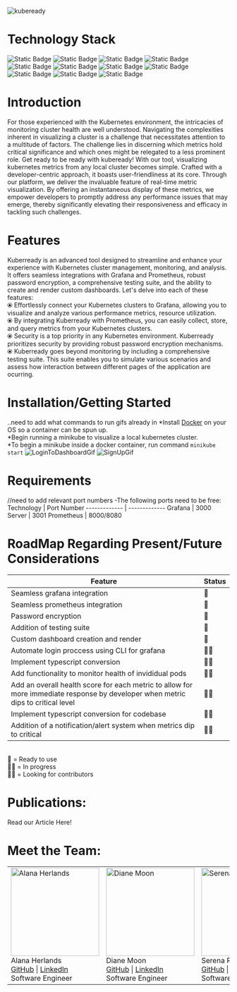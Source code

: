
![kubeready](https://github.com/oslabs-beta/kubeready/assets/133065870/945e8dc5-6d2c-42e5-b93f-64271ff79548)

# Technology Stack 

![Static Badge](https://img.shields.io/badge/node-red?style=for-the-badge&logo=nodedotjs&logoColor=white&color=green)
![Static Badge](https://img.shields.io/badge/react-js?style=for-the-badge&logo=react&logoColor=white&color=black)
![Static Badge](https://img.shields.io/badge/Kubernetes-green?style=for-the-badge&logo=kubernetes&logoColor=white&color=blue)
![Static Badge](https://img.shields.io/badge/Docker-blue?style=for-the-badge&logo=docker&logoColor=white&color=rgb(57%2C%20199%2C%20204))
![Static Badge](https://img.shields.io/badge/Express-black?style=for-the-badge&logo=express&logoColor=white&color=black)
![Static Badge](https://img.shields.io/badge/React%20Router-red?style=for-the-badge&logo=reactrouter&logoColor=white&color=red)
![Static Badge](https://img.shields.io/badge/Jest-purple?style=for-the-badge&logo=jest)
![Static Badge](https://img.shields.io/badge/SASS-gold?style=for-the-badge&logo=sass)
![Static Badge](https://img.shields.io/badge/Prometheus-orange?style=for-the-badge&logo=prometheus&logoColor=white)
![Static Badge](https://img.shields.io/badge/Grafana-black?style=for-the-badge&logo=grafana&logoColor=orange)
![Static Badge](https://img.shields.io/badge/Helm-blue?style=for-the-badge&logo=helm&logoColor=white)



# Introduction

For those experienced with the Kubernetes environment, the intricacies of monitoring cluster health are well understood. Navigating the complexities inherent in visualizing a cluster is a challenge that necessitates attention to a multitude of factors. The challenge lies in discerning which metrics hold critical significance and which ones might be relegated to a less prominent role. Get ready to be ready with kubeready! With our tool, visualizing kubernetes metrics from any local cluster becomes simple. Crafted with a developer-centric approach, it boasts user-friendliness at its core. Through our platform, we deliver the invaluable feature of real-time metric visualization. By offering an instantaneous display of these metrics, we empower developers to promptly address any performance issues that may emerge, thereby significantly elevating their responsiveness and efficacy in tackling such challenges.

# Features
Kuberready is an advanced tool designed to streamline and enhance your experience with Kubernetes cluster management, monitoring, and analysis. It offers seamless integrations with Grafana and Prometheus, robust password encryption, a comprehensive testing suite, and the ability to create and render custom dashboards. Let's delve into each of these features:
 <br>⦿ Effortlessly connect your Kubernetes clusters to Grafana, allowing you to visualize and analyze various performance metrics, resource utilization.
 <br>⦿ By integrating Kuberready with Prometheus, you can easily collect, store, and query metrics from your Kubernetes clusters.
 <br>⦿ Security is a top priority in any Kubernetes environment. Kuberready prioritizes security by providing robust password encryption mechanisms. 
 <br>⦿ Kuberready goes beyond monitoring by including a comprehensive testing suite. This suite enables you to simulate various scenarios and assess how interaction between different pages of the application are ocurring.



# Installation/Getting Started
..need to add what commands to run gifs already in 
*Install [Docker](https://www.docker.com/products/docker-desktop/) on your OS so a container can be spun up.<br>*Begin running a minikube to visualize a local kubernetes cluster.<br>*To begin a minikube inside a docker container, run command ```minikube start```
![LoginToDashboardGif](https://github.com/oslabs-beta/kubeready/blob/njpallivathucal-readMe/kubeready%20login%20gif.gif?raw=true)
![SignUpGif](https://github.com/oslabs-beta/kubeready/blob/njpallivathucal-readMe/kubeready%20signup.gif?raw=true)


# Requirements
//need to add relevant port numbers 
-The following ports need to be free:
Technology  | Port Number
------------- | -------------
Grafana  | 3000
Server | 3001
Prometheus  | 8000/8080



# RoadMap Regarding Present/Future Considerations
Feature  | Status
------------- | -------------
Seamless grafana integration | 💯
Seamless prometheus integration | 💯
Password encryption | 💯
Addition of testing suite | 💯
Custom dashboard creation and render | 💯
Automate login proccess using CLI for grafana | 👨‍💻
Implement typescript conversion | 🙏🏻
Add functionality to monitor health of invididual pods | 🙏🏻
Add an overall health score for each metric to allow for more immediate response by developer when metric dips to critical level | 🙏🏻
Implement typescript conversion for codebase | 🙏🏻
Addition of a notification/alert system when metrics dip to critical | 🙏🏻




<br>
💯 = Ready to use<br>
👨‍💻 = In progress<br>
🙏🏻 = Looking for contributors<br>

# Publications:
Read our Article Here!

# Meet the Team:
<table>
  <tr>
    <td>
      <img src="https://github.com/oslabs-beta/kubeready/blob/njpallivathucal-readMe/alana_photo.jpg?raw=true" alt="Alana Herlands" width="200" height="200"><br>Alana Herlands<br><a href="https://github.com/alanaherlands">GitHub</a> | <a href="https://www.linkedin.com/in/alanaherlands/">LinkedIn</a><br>Software Engineer
    </td>
    <td>
      <img src="https://github.com/oslabs-beta/kubeready/blob/njpallivathucal-readMe/diane.jpeg?raw=true" alt="Diane Moon" width="200" height="200"><br>Diane Moon<br><a href="https://github.com/dianemoon">GitHub</a> | <a href="https://www.linkedin.com/in/dianejmoon/">LinkedIn</a><br>Software Engineer
    </td>
    <td>
      <img src="https://github.com/oslabs-beta/kubeready/blob/njpallivathucal-readMe/serena.jpeg?raw=true" alt="Serena Romano" width="200" height="200"><br>Serena Romano<br><a href="https://github.com/serenahromano">GitHub</a> | <a href="https://www.linkedin.com/in/srom1/">LinkedIn</a><br>Software Engineer
    </td>
    <td>
      <img src="https://github.com/oslabs-beta/kubeready/blob/njpallivathucal-readMe/alvin.jpg?raw=true" alt="Alvin Cheung" width="200" height="200"><br>Alvin Cheung<br><a href="https://github.com/alvin-cheung">GitHub</a> | <a href="https://www.linkedin.com/in/alvin-cy-cheung/">LinkedIn</a><br>Software Engineer
    </td>
    <td>
      <img src="https://github.com/oslabs-beta/kubeready/blob/njpallivathucal-readMe/noel%20palli.jpeg?raw=true" alt="Noel Pallivathucal" width="200" height="200"><br>Noel Pallivathucal<br><a href="https://github.com/njpallivathucal">GitHub</a> | <a href="https://www.linkedin.com/in/njpallivathucal/">LinkedIn</a><br>Software Engineer
    </td>
  </tr>
</table>
